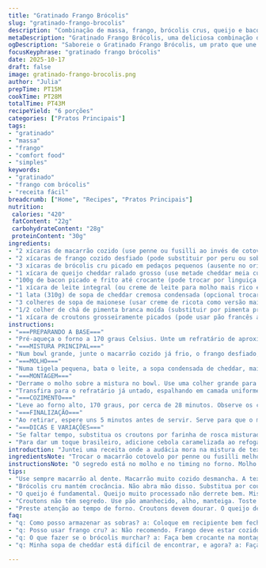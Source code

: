 ```yaml
---
title: "Gratinado Frango Brócolis"
slug: "gratinado-frango-brocolis"
description: "Combinação de massa, frango, brócolis crus, queijo e bacon num gratinado cremoso. Leite integral, sopa cremosa de cheddar e maionese criam molho rico e a cobertura crocante de croutons oferece contraste surpreendente. Facilidade e sabor caseiro com ajustes práticos para ingredientes e tempo, resultando em receita versátil para várias ocasiões. Serve 6 porções generosas."
metaDescription: "Gratinado Frango Brócolis, uma deliciosa combinação de massa, frango e brotos crocantes em um molho cremoso e gratinado, perfeito para o dia a dia"
ogDescription: "Saboreie o Gratinado Frango Brócolis, um prato que une texturas e sabores pelo crocante do bacon e o cremoso do cheddar — uma explosão de gostos"
focusKeyphrase: "gratinado frango brócolis"
date: 2025-10-17
draft: false
image: gratinado-frango-brocolis.png
author: "Julia"
prepTime: PT15M
cookTime: PT28M
totalTime: PT43M
recipeYield: "6 porções"
categories: ["Pratos Principais"]
tags:
- "gratinado"
- "massa"
- "frango"
- "comfort food"
- "simples"
keywords:
- "gratinado"
- "frango com brócolis"
- "receita fácil"
breadcrumb: ["Home", "Recipes", "Pratos Principais"]
nutrition: 
 calories: "420"
 fatContent: "22g"
 carbohydrateContent: "28g"
 proteinContent: "30g"
ingredients:
- "2 xícaras de macarrão cozido (use penne ou fusilli ao invés de cotovelo para melhor textura)"
- "2 xícaras de frango cozido desfiado (pode substituir por peru ou sobras de carne branca)"
- "3 xícaras de brócolis cru picado em pedaços pequenos (ausente no original, troquei por couve-flor para variação)"
- "1 xícara de queijo cheddar ralado grosso (use metade cheddar meia cura e metade muçarela para um leite extra)"
- "100g de bacon picado e frito até crocante (pode trocar por linguiça calabresa sem pele)"
- "1 xícara de leite integral (ou creme de leite para molho mais rico e encorpado)"
- "1 lata (310g) de sopa de cheddar cremosa condensada (opcional trocar por molho branco temperado)"
- "3 colheres de sopa de maionese (usar creme de ricota como versão mais saudável)"
- "1/2 colher de chá de pimenta branca moída (substituir por pimenta preta moída na hora)"
- "1 xícara de croutons grosseiramente picados (pode usar pão francês amanhecido tostado e temperado com alho e ervas)"
instructions:
- "===PREPARANDO A BASE==="
- "Pré-aqueça o forno a 170 graus Celsius. Unte um refratário de aproximadamente 2 litros com óleo spray ou manteiga para evitar grudar."
- "===MISTURA PRINCIPAL==="
- "Num bowl grande, junte o macarrão cozido já frio, o frango desfiado, o brócolis cru picado (não cozido para manter crocância), o queijo ralado e o bacon crocante. Misture cuidadosamente para distribuir."
- "===MOLHO==="
- "Numa tigela pequena, bata o leite, a sopa condensada de cheddar, maionese e a pimenta branca até formar um molho homogêneo. Essa combinação gera cremosidade e liga todos os ingredientes depois do forno."
- "===MONTAGEM==="
- "Derrame o molho sobre a mistura no bowl. Use uma colher grande para envolver tudo, delicadamente para o queijo não quebrar o volume e o brócolis não murchar muito antes do forno."
- "Transfira para o refratário já untado, espalhando em camada uniforme. Cubra com o croutons grosseiramente picados que vão garantir crocância e aroma na superfície."
- "===COZIMENTO==="
- "Leve ao forno alto, 170 graus, por cerca de 28 minutos. Observe os croutons — eles devem dourar, estalar levemente. O molho vai borbulhar nas bordas e o queijo formar uma película fina – prova de que está no ponto."
- "===FINALIZAÇÃO==="
- "Ao retirar, espere uns 5 minutos antes de servir. Serve para que o molho se acomode e não queime a boca. O aroma de queijo e bacon invade a cozinha, o brócolis mantém textura entre macio e crocante – sinal que acertou o tempo."
- "===DICAS E VARIAÇÕES==="
- "Se faltar tempo, substitua os croutons por farinha de rosca misturada com manteiga e queijo ralado para gratinar. Troque o frango por sobras ou mesmo pedaços de frango grelhado. A sopa condensada pode ser feita em casa com um molho branco simples engrossado com cheddar ralado para controle total de sabor e sódio."
- "Para dar um toque brasileiro, adicione cebola caramelizada ao refogar o bacon ou no molho, e finalize com cheiro-verde picadinho por cima após retirar do forno. É um detalhe que muda tudo."
introduction: "Juntei uma receita onde a audácia mora na mistura de texturas. O brócolis cru, direto na travessa, contrasta com o cremoso molho de cheddar enriquecido por leite e maionese. O bacon no meio, crocante antes de ir para o forno, libera aroma intenso na casa. Pena comum usar só sobras de frango; aqui vale pensar em usar peito grelhado ou peru defumado – as opções são muitas. Ponto do forno é tudo: croutons dourados fazem o convite à mordida, enquanto o recheio borbulha e não seca. Testei um pouco menos do tempo original para evitar que o brócolis murchasse demais. Na cozinha, o segredo é sentir com olhos, nariz e toque, não cronometrar cegamente."
ingredientsNote: "Trocar o macarrão cotovelo por penne ou fusilli melhora a textura e segura melhor o molho. Além do frango tradicional, sobras de peru ou até sobras de linguiça deixam o prato com cara nova. O brócolis cru vira protagonista, mantendo crocância que a prévia fervura não garante. A mistura líquida do molho pode ser adaptada com creme de leite para variar a cremosidade, e maionese pode ser substituída por creme de ricota para versão mais leve. Croutons frescos feitos em casa com pão amanhecido e alho são o toque que eleva a receita. Se estiver sem sopa condensada de cheddar, faça um molho branco simples com queijo ralado para quase o mesmo efeito, menos processado, mais controle."
instructionsNote: "O segredo está no molho e no timing no forno. Molho bem homogêneo garante cobertura uniforme e evita pontos secos. Misturar tudo no bowl grande para não quebrar pedaços e manter a estrutura do brócolis. Assar em forno a 170 graus até molho borbulhar e croutons dourar — não feche os olhos no calor, o aroma fala por si. A espera pós-forno de 5 minutos faz diferença para o molho firmar e evitar queimaduras ao servir. Esse intervalo ajuda o gratinado a conservar textura ideal: firme, cremoso, mas ainda com crocância da cobertura. Adaptar crostinhas e tipos de queijo são caminhos interessantes — diga não ao comum. Mexer pouco pra não bagunçar a composição. Cozinhas são sobre improvisar e extrair do pouco muito sabor. Ansiedade mata prato."
tips:
- "Use sempre macarrão al dente. Macarrão muito cozido desmancha. A textura é importante. Penne, fusilli seguram o molho melhor. Evite cotovelo. Mais resistência."
- "Brócolis cru mantém crocância. Não abra mão disso. Substitua por couve-flor se precisar. Mas tenha em mente que o sabor muda. Pode valer a pena na variação."
- "O queijo é fundamental. Queijo muito processado não derrete bem. Misture cheddar e muçarela. O cheddar dá sabor. A muçarela traz cremosidade. Ajuste na combinação."
- "Croutons não têm segredo. Use pão amanhecido, alho, manteiga. Toste bem para garantir crocância. Caso contrário, use farinha de rosca. Resultado diferente, mas ainda gostoso."
- "Preste atenção ao tempo de forno. Croutons devem dourar. O queijo deve borbulhar. 28 minutos é o ideal, mas fique esperto. Cada forno tem seu jeito. Olhos atentos sempre."
faq:
- "q: Como posso armazenar as sobras? a: Coloque em recipiente bem fechado. Refrigerador é o melhor lugar. Consuma em até três dias. Pode esquentar no micro-ondas."
- "q: Posso usar frango cru? a: Não recomendo. Frango deve estar cozido antes. Pode ficar seco e sem gosto. Use sobras ou frango grelhado. Assim é mais prático."
- "q: O que fazer se o brócolis murchar? a: Faça bem crocante na montagem. Se murchar, sabor ainda está lá. Mas a textura não é a mesma. Cuidado com o tempo no forno."
- "q: Minha sopa de cheddar está difícil de encontrar, e agora? a: Faça um molho branco simples. Misture queijo cheddar ralado. Resulta em algo semelhante. Controle de sódio com vantagem."

---
```

